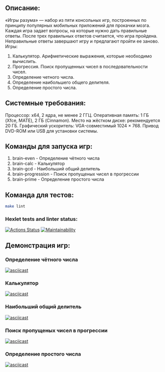 ## Описание:

«Игры разума» — набор из пяти консольных игр, построенных по принципу популярных мобильных приложений для прокачки мозга. Каждая игра задает вопросы, на которые нужно дать правильные ответы. После трех правильных ответов считается, что игра пройдена. Неправильные ответы завершают игру и предлагают пройти ее заново. Игры:
  1. Калькулятор. Арифметические выражения, которые необходимо вычислить.
  2. Прогрессия. Поиск пропущенных чисел в последовательности чисел.
  3. Определение четного числа.
  4. Определение наибольшего общего делителя.
  5. Определение простого числа.

## Системные требования:

Процессор: x64, 2 ядра, не менее 2 ГГЦ.
Оперативная память: 1 ГБ (Xfce, MATE), 2 ГБ (Cinnamon).
Место на жёстком диске: рекомендуется 20 ГБ.
Графический ускоритель: VGA-совместимый 1024 × 768.
Привод DVD-ROM или USB для установки системы.

## Команды для запуска игр:

  1. brain-even - Определение чётного числа
  2. brain-calc - Калькулятор
  3. brain-gcd - Наибольший общий делитель
  4. brain-progression - Поиск пропущеных чисел в прогрессии
  5. brain-prime - Определение простого числа

## Команда для тестов:
  
```bash
make lint
```
### Hexlet tests and linter status:
[![Actions Status](https://github.com/EvgeniyKauter/frontend-project-44/workflows/hexlet-check/badge.svg)](https://github.com/EvgeniyKauter/frontend-project-44/actions)
[![Maintainability](https://api.codeclimate.com/v1/badges/f51d81c46b08bc9756ba/maintainability)](https://codeclimate.com/github/EvgeniyKauter/frontend-project-44/maintainability)

## Демонстрация игр:

### Определение чётного числа
[![asciicast](https://asciinema.org/a/xwhFp9UZq8G3bCrjrfqvEIC8W.svg)](https://asciinema.org/a/xwhFp9UZq8G3bCrjrfqvEIC8W)

### Калькулятор
[![asciicast](https://asciinema.org/a/iSBsFfhKQk8TIFmLNYhS9q4gt.svg)](https://asciinema.org/a/iSBsFfhKQk8TIFmLNYhS9q4gt)

### Наибольший общий делитель
[![asciicast](https://asciinema.org/a/yMtvS4Z3PrS9PAmiMLs6yelGj.svg)](https://asciinema.org/a/yMtvS4Z3PrS9PAmiMLs6yelGj)

### Поиск пропущеных чисел в прогрессии
[![asciicast](https://asciinema.org/a/uShkhWwmOkquuOWSd6uoo1ucd.svg)](https://asciinema.org/a/uShkhWwmOkquuOWSd6uoo1ucd)

### Определение простого числа
[![asciicast](https://asciinema.org/a/qOyE1tLfYQgNwjR9pmPyQYjXT.svg)](https://asciinema.org/a/qOyE1tLfYQgNwjR9pmPyQYjXT)
